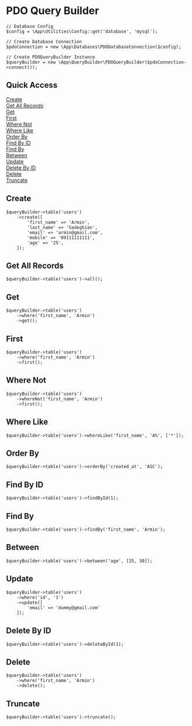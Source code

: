 # PDO Query Builder

```
// Database Config
$config = \App\Utilities\Config::get('database', 'mysql');

// Create Database Connection
$pdoConnection = new \App\Databases\PDODatabaseConnection($config);

// Create PDOQueryBuilder Instance
$queryBuilder = new \App\QueryBuilder\PDOQueryBuilder($pdoConnection->connect());
```

## Quick Access

[Create](#Create)
<br>
[Get All Records](#Get-All-Records)
<br>
[Get](#Get)
<br>
[First](#First)
<br>
[Where Not](#Where-Not)
<br>
[Where Like](#Where-Like)
<br>
[Order By](#Order-By)
<br>
[Find By ID](#Find-By-ID)
<br>
[Find By](#Find-By)
<br>
[Between](#Between)
<br>
[Update](#Update)
<br>
[Delete By ID](#Delete-By-ID)
<br>
[Delete](#Delete)
<br>
[Truncate](#Truncate)

## Create

```
$queryBuilder->table('users')
    ->create([
        'first_name' => 'Armin',
        'last_name' => 'Sadeghian',
        'email' => 'armin@gmail.com',
        'mobile' => '09111111111',
        'age' => '25',
    ]);
```

## Get All Records
```
$queryBuilder->table('users')->all();
```

## Get
```
$queryBuilder->table('users')
    ->where('first_name', 'Armin')
    ->get();
```

## First

```
$queryBuilder->table('users')
    ->where('first_name', 'Armin')
    ->first();
```

## Where Not

```
$queryBuilder->table('users')
    ->whereNot('first_name', 'Armin')
    ->first();
```

## Where Like

```
$queryBuilder->table('users')->whereLike('first_name', 'A%', ['*']);
```

## Order By

```
$queryBuilder->table('users')->orderBy('created_at', 'ASC');
```

## Find By ID

```
$queryBuilder->table('users')->findById(1);
```

## Find By

```
$queryBuilder->table('users')->findBy('first_name', 'Armin');
```

## Between

```
$queryBuilder->table('users')->between('age', [25, 30]);
```

## Update

```
$queryBuilder->table('users')
    ->where('id', '1')
    ->update([
        'email' => 'dummy@gmail.com'
    ]);
```

## Delete By ID

```
$queryBuilder->table('users')->deleteById(1);
```

## Delete

```
$queryBuilder->table('users')
    ->where('first_name', 'Armin')
    ->delete();
```

## Truncate

```
$queryBuilder->table('users')->truncate();
```